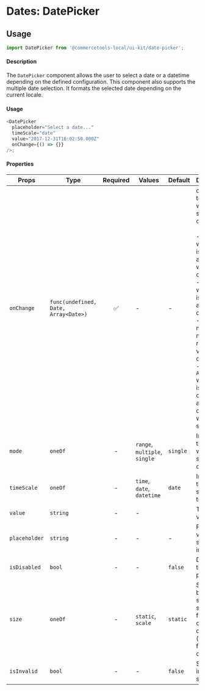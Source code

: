 # Dates: DatePicker

## Usage

```js
import DatePicker from '@commercetools-local/ui-kit/date-picker';
```

#### Description

The `DatePicker` component allows the user to select a date or a datetime
depending on the defined configuration. This component also supports the
multiple date selection. It formats the selected date depending on the current
locale.

#### Usage

```js
<DatePicker
  placeholder="Select a date..."
  timeScale="date"
  value="2017-12-31T16:02:50.000Z"
  onChange={() => {}}
/>;
```

#### Properties

| Props         | Type                                 | Required | Values                        | Default  | Description                                                                                                                                                                                                                                                                                                               |
| ------------- | ------------------------------------ | :------: | ----------------------------- | -------- | ------------------------------------------------------------------------------------------------------------------------------------------------------------------------------------------------------------------------------------------------------------------------------------------------------------------------- |
| `onChange`    | `func(undefined, Date, Array<Date>)` |    ✅    | -                             | -        | onChange triggered when selection changed.<br /><br />- `undefined` when mode is single and value was cleared<br />- `Date` when mode is single and value changed<br />- `[]` when mode is multiple or range and value was cleared<br />- `Array<Date>` when mode is multiple or range and at least one date was selected |
| `mode`        | `oneOf`                              |    -     | `range`, `multiple`, `single` | `single` | Indicates the mode we can select dates                                                                                                                                                                                                                                                                                    |
| `timeScale`   | `oneOf`                              |    -     | `time`, `date`, `datetime`    | `date`   | Indicates the time scale for the picker                                                                                                                                                                                                                                                                                   |
| `value`       | `string`                             |    -     | -                             |          | The date value                                                                                                                                                                                                                                                                                                            |
| `placeholder` | `string`                             |    -     | -                             | -        | Placeholder value to show in the input field                                                                                                                                                                                                                                                                              |
| `isDisabled`  | `bool`                               |    -     | -                             | `false`  | Disables the date picker                                                                                                                                                                                                                                                                                                  |
| `size`        | `oneOf`                              |    -     | `static`, `scale`             | `static` | Switches between standard-size and full-width of the container (must be a flex-context)                                                                                                                                                                                                                                   |
| `isInvalid`   | `bool`                               |    -     | -                             | `false`  | Switches to invalid-state                                                                                                                                                                                                                                                                                                 |
